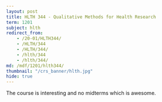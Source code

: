 ```yaml
---
layout: post
title: HLTH 344 - Qualitative Methods for Health Research
term: 1201
subject: hlth
redirect_from:
    - /20-01/HLTH344/
    - /HLTH/344
    - /HLTH/344/
    - /hlth/344
    - /hlth/344/
md: /mdf/1201/hlth344/
thumbnail: "/crs_banner/hlth.jpg"
hide: true
---
```



The course is interesting and no midterms which is awesome.
